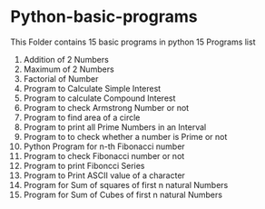 # Python-basic-programs
This Folder contains 15 basic programs in python
15 Programs list 
1) Addition of 2 Numbers
2) Maximum of 2 Numbers
3) Factorial of Number
4) Program to Calculate Simple Interest
5) Program to calculate Compound Interest
6) Program to check Armstrong Number or not
7) Program to find area of a circle
8) Program to print all Prime Numbers in an Interval
9) Program to to check whether a number is Prime or not
10) Python Program for n-th Fibonacci number
11) Program to check Fibonacci number or not
12) Program to print Fiboncci Series
13) Program to Print ASCII value of a character
14) Program for Sum of squares of first n natural Numbers
15) Program for Sum of Cubes of first n natural Numbers
